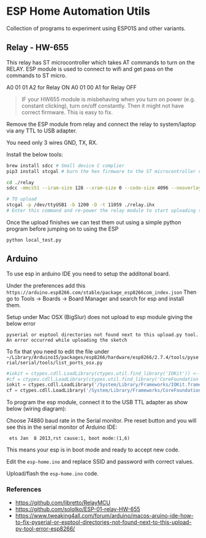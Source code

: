 # ESP Home Automation Utils

Collection of programs to experiment using ESP01S and other variants.

## Relay - HW-655

This relay has ST microcontroller which takes AT commands to turn on the RELAY.
ESP module is used to connect to wifi and get pass on the commands to ST micro.

A0 01 01 A2 for Relay ON
A0 01 00 A1 for Relay OFF

> IF your HW655 module is misbehaving when you turn on power (e.g. constant clicking), turn on/off constantly.
Then it might not have correct firmware. This is easy to fix.

Remove the ESP module from relay and connect the relay to system/laptop via any TTL to USB adapter.

You need only 3 wires GND, TX, RX.

Install the below tools:

```bash
brew install sdcc # Small device C complier
pip3 install stcgal # burn the hex firmware to the ST microcontroller via USB TTL
```

```bash
cd ./relay
sdcc -mmcs51 --iram-size 128 --xram-size 0 --code-size 4096 --nooverlay --noinduction --verbose --debug -V --std-sdcc89 --model-small "relay.c"

# TO upload
stcgal -p /dev/ttyUSB1 -b 1200 -D -t 11059 ./relay.ihx
# Enter this command and re-power the relay module to start uploading the code
```

Once the upload finishes we can test them out using a simple python program before jumping on to using the ESP

`python local_test.py`

## Arduino 

To use esp in arduino IDE you need to setup the additonal board.

Under the preferences add this `https://arduino.esp8266.com/stable/package_esp8266com_index.json`
Then go to Tools -> Boards -> Board Manager and search for esp and install them.

Setup under Mac OSX (BigSlur) does not upload to esp module giving the below error
```
pyserial or esptool directories not found next to this upload.py tool.
An error occurred while uploading the sketch
```

To fix that you need to edit the file under `~/Library/Arduino15/packages/esp8266/hardware/esp8266/2.7.4/tools/pyserial/serial/tools/list_ports_osx.py`

```python
#iokit = ctypes.cdll.LoadLibrary(ctypes.util.find_library('IOKit')) <------- Fix Comment these 2 lines and add the below lines
#cf = ctypes.cdll.LoadLibrary(ctypes.util.find_library('CoreFoundation'))
iokit = ctypes.cdll.LoadLibrary('/System/Library/Frameworks/IOKit.framework/IOKit')
cf = ctypes.cdll.LoadLibrary('/System/Library/Frameworks/CoreFoundation.framework/CoreFoundation')
```

To program the esp module, connect it to the USB TTL adapter as show below (wiring diagram):

Choose 74880 baud rate in the Serial monitor.
Pre reset button and you will see this in the serial monitor of Arduino IDE:

```
 ets Jan  8 2013,rst cause:1, boot mode:(1,6)
```

This means your esp is in boot mode and ready to accept new code.

Edit the `esp-home.ino` and replace SSID and password with correct values.

Upload/flash the `esp-home.ino` code.


### References

- https://github.com/libretto/RelayMCU
- https://github.com/sololko/ESP-01-relay-HW-655
- https://www.tweaking4all.com/forum/arduino/macos-aruino-ide-how-to-fix-pyserial-or-esptool-directories-not-found-next-to-this-upload-py-tool-error-esp8266/
